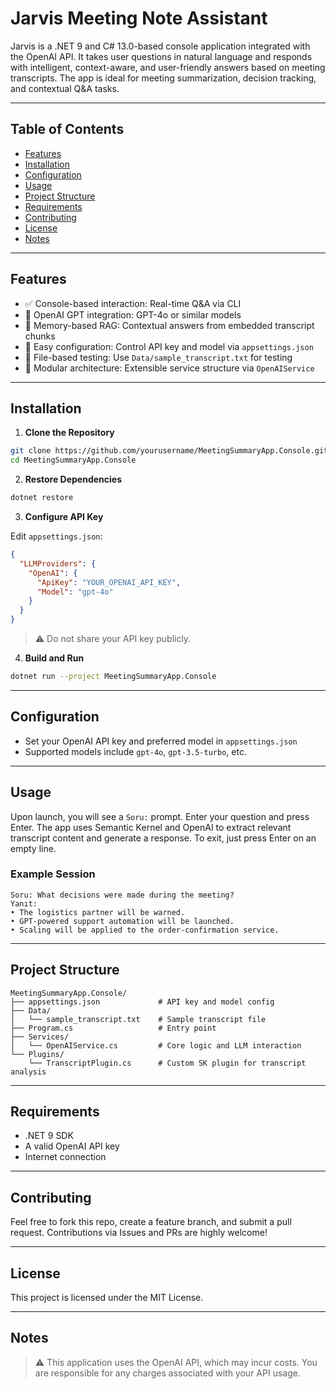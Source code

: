 ﻿# Jarvis Meeting Note Assistant




Jarvis is a .NET 9 and C# 13.0-based console application integrated with the OpenAI API. It takes user questions in natural language and responds with intelligent, context-aware, and user-friendly answers based on meeting transcripts. The app is ideal for meeting summarization, decision tracking, and contextual Q&A tasks.

---

## Table of Contents

- [Features](#features)
- [Installation](#installation)
- [Configuration](#configuration)
- [Usage](#usage)
- [Project Structure](#project-structure)
- [Requirements](#requirements)
- [Contributing](#contributing)
- [License](#license)
- [Notes](#notes)

---

## Features

- ✅ Console-based interaction: Real-time Q&A via CLI
- 🧠 OpenAI GPT integration: GPT-4o or similar models
- 📄 Memory-based RAG: Contextual answers from embedded transcript chunks
- 🔧 Easy configuration: Control API key and model via `appsettings.json`
- 📁 File-based testing: Use `Data/sample_transcript.txt` for testing
- 🧩 Modular architecture: Extensible service structure via `OpenAIService`

---

## Installation

1. **Clone the Repository**

```bash
git clone https://github.com/yourusername/MeetingSummaryApp.Console.git
cd MeetingSummaryApp.Console
```

2. **Restore Dependencies**

```bash
dotnet restore
```

3. **Configure API Key**

Edit `appsettings.json`:

```json
{
  "LLMProviders": {
    "OpenAI": {
      "ApiKey": "YOUR_OPENAI_API_KEY",
      "Model": "gpt-4o"
    }
  }
}
```
> ⚠️ Do not share your API key publicly.

4. **Build and Run**

```bash
dotnet run --project MeetingSummaryApp.Console
```

---

## Configuration

- Set your OpenAI API key and preferred model in `appsettings.json`
- Supported models include `gpt-4o`, `gpt-3.5-turbo`, etc.

---

## Usage

Upon launch, you will see a `Soru:` prompt. Enter your question and press Enter. The app uses Semantic Kernel and OpenAI to extract relevant transcript content and generate a response. To exit, just press Enter on an empty line.

### Example Session

```
Soru: What decisions were made during the meeting?
Yanıt:
• The logistics partner will be warned.
• GPT-powered support automation will be launched.
• Scaling will be applied to the order-confirmation service.
```

---

## Project Structure

```
MeetingSummaryApp.Console/
├── appsettings.json             # API key and model config
├── Data/
│   └── sample_transcript.txt    # Sample transcript file
├── Program.cs                   # Entry point
├── Services/
│   └── OpenAIService.cs         # Core logic and LLM interaction
└── Plugins/
    └── TranscriptPlugin.cs      # Custom SK plugin for transcript analysis
```

---

## Requirements

- .NET 9 SDK
- A valid OpenAI API key
- Internet connection

---

## Contributing

Feel free to fork this repo, create a feature branch, and submit a pull request. Contributions via Issues and PRs are highly welcome!

---

## License

This project is licensed under the MIT License.

---

## Notes

> ⚠️ This application uses the OpenAI API, which may incur costs. You are responsible for any charges associated with your API usage.
